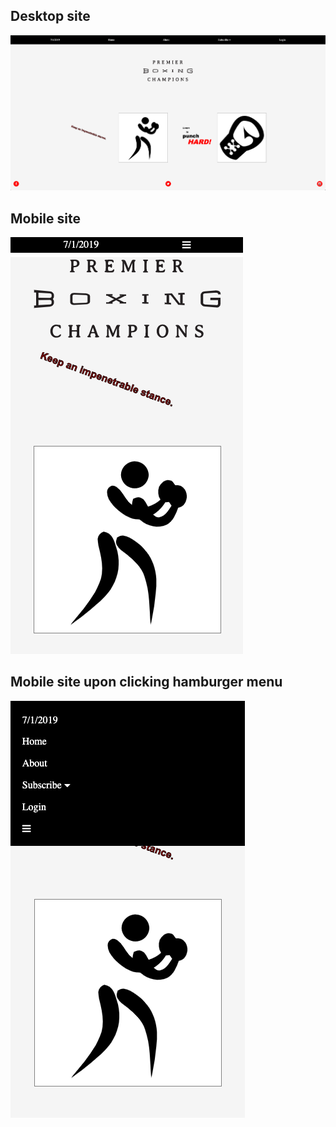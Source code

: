 ## Desktop site<br/>
![desktop screenshot](github_images/desktopflexboxing.png)<br/>
## Mobile site<br/>
![mobile screenshot 1](github_images/mobileflexboxing.png)<br/>
## Mobile site upon clicking hamburger menu<br/>
![mobile screenshot 2](github_images/mobilemenuflexboxing.png)
